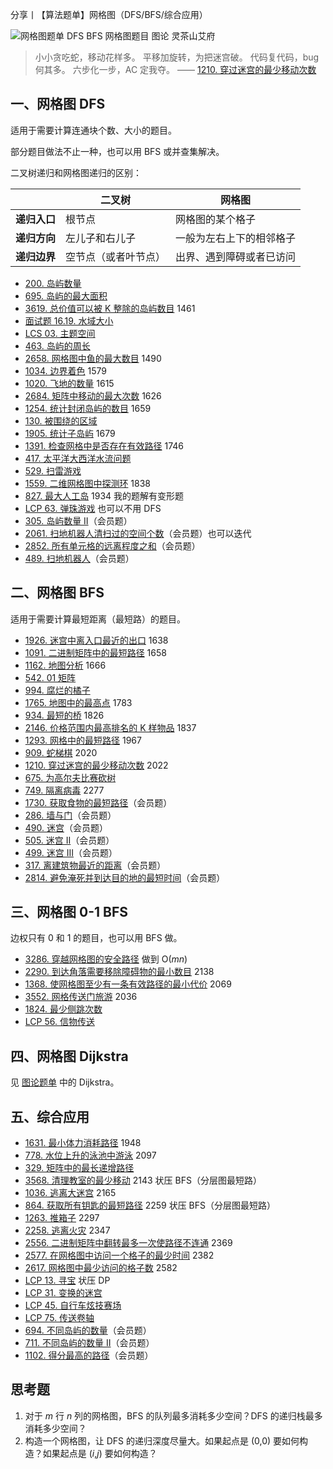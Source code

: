 分享丨【算法题单】网格图（DFS/BFS/综合应用）

![网格图题单 DFS BFS 网格图题目 图论 灵茶山艾府](https://pic.leetcode.cn/1724834645-OYGBxU-grid004.png)

> 小小贪吃蛇，移动花样多。
> 平移加旋转，为把迷宫破。
> 代码复代码，bug 何其多。
> 六步化一步，AC 定我夺。
> —— [1210. 穿过迷宫的最少移动次数](https://leetcode.cn/problems/minimum-moves-to-reach-target-with-rotations/)

## 一、网格图 DFS

适用于需要计算连通块个数、大小的题目。

部分题目做法不止一种，也可以用 BFS 或并查集解决。

二叉树递归和网格图递归的区别：

|              | **二叉树**           | **网格图**               |
| ------------ | -------------------- | ------------------------ |
| **递归入口** | 根节点               | 网格图的某个格子         |
| **递归方向** | 左儿子和右儿子       | 一般为左右上下的相邻格子 |
| **递归边界** | 空节点（或者叶节点） | 出界、遇到障碍或者已访问 |

- [200. 岛屿数量](https://leetcode.cn/problems/number-of-islands/)
- [695. 岛屿的最大面积](https://leetcode.cn/problems/max-area-of-island/)
- [3619. 总价值可以被 K 整除的岛屿数目](https://leetcode.cn/problems/count-islands-with-total-value-divisible-by-k/) 1461
- [面试题 16.19. 水域大小](https://leetcode.cn/problems/pond-sizes-lcci/)
- [LCS 03. 主题空间](https://leetcode.cn/problems/YesdPw/)
- [463. 岛屿的周长](https://leetcode.cn/problems/island-perimeter/)
- [2658. 网格图中鱼的最大数目](https://leetcode.cn/problems/maximum-number-of-fish-in-a-grid/) 1490
- [1034. 边界着色](https://leetcode.cn/problems/coloring-a-border/) 1579
- [1020. 飞地的数量](https://leetcode.cn/problems/number-of-enclaves/) 1615
- [2684. 矩阵中移动的最大次数](https://leetcode.cn/problems/maximum-number-of-moves-in-a-grid/) 1626
- [1254. 统计封闭岛屿的数目](https://leetcode.cn/problems/number-of-closed-islands/) 1659
- [130. 被围绕的区域](https://leetcode.cn/problems/surrounded-regions/)
- [1905. 统计子岛屿](https://leetcode.cn/problems/count-sub-islands/) 1679
- [1391. 检查网格中是否存在有效路径](https://leetcode.cn/problems/check-if-there-is-a-valid-path-in-a-grid/) 1746
- [417. 太平洋大西洋水流问题](https://leetcode.cn/problems/pacific-atlantic-water-flow/)
- [529. 扫雷游戏](https://leetcode.cn/problems/minesweeper/)
- [1559. 二维网格图中探测环](https://leetcode.cn/problems/detect-cycles-in-2d-grid/) 1838
- [827. 最大人工岛](https://leetcode.cn/problems/making-a-large-island/) 1934 我的题解有变形题
- [LCP 63. 弹珠游戏](https://leetcode.cn/problems/EXvqDp/) 也可以不用 DFS
- [305. 岛屿数量 II](https://leetcode.cn/problems/number-of-islands-ii/)（会员题）
- [2061. 扫地机器人清扫过的空间个数](https://leetcode.cn/problems/number-of-spaces-cleaning-robot-cleaned/)（会员题）也可以迭代
- [2852. 所有单元格的远离程度之和](https://leetcode.cn/problems/sum-of-remoteness-of-all-cells/)（会员题）
- [489. 扫地机器人](https://leetcode.cn/problems/robot-room-cleaner/)（会员题）

## 二、网格图 BFS

适用于需要计算最短距离（最短路）的题目。

- [1926. 迷宫中离入口最近的出口](https://leetcode.cn/problems/nearest-exit-from-entrance-in-maze/) 1638
- [1091. 二进制矩阵中的最短路径](https://leetcode.cn/problems/shortest-path-in-binary-matrix/) 1658
- [1162. 地图分析](https://leetcode.cn/problems/as-far-from-land-as-possible/) 1666
- [542. 01 矩阵](https://leetcode.cn/problems/01-matrix/)
- [994. 腐烂的橘子](https://leetcode.cn/problems/rotting-oranges/)
- [1765. 地图中的最高点](https://leetcode.cn/problems/map-of-highest-peak/) 1783
- [934. 最短的桥](https://leetcode.cn/problems/shortest-bridge/) 1826
- [2146. 价格范围内最高排名的 K 样物品](https://leetcode.cn/problems/k-highest-ranked-items-within-a-price-range/) 1837
- [1293. 网格中的最短路径](https://leetcode.cn/problems/shortest-path-in-a-grid-with-obstacles-elimination/) 1967
- [909. 蛇梯棋](https://leetcode.cn/problems/snakes-and-ladders/) 2020
- [1210. 穿过迷宫的最少移动次数](https://leetcode.cn/problems/minimum-moves-to-reach-target-with-rotations/) 2022
- [675. 为高尔夫比赛砍树](https://leetcode.cn/problems/cut-off-trees-for-golf-event/)
- [749. 隔离病毒](https://leetcode.cn/problems/contain-virus/) 2277
- [1730. 获取食物的最短路径](https://leetcode.cn/problems/shortest-path-to-get-food/)（会员题）
- [286. 墙与门](https://leetcode.cn/problems/walls-and-gates/)（会员题）
- [490. 迷宫](https://leetcode.cn/problems/the-maze/)（会员题）
- [505. 迷宫 II](https://leetcode.cn/problems/the-maze-ii/)（会员题）
- [499. 迷宫 III](https://leetcode.cn/problems/the-maze-iii/)（会员题）
- [317. 离建筑物最近的距离](https://leetcode.cn/problems/shortest-distance-from-all-buildings/)（会员题）
- [2814. 避免淹死并到达目的地的最短时间](https://leetcode.cn/problems/minimum-time-takes-to-reach-destination-without-drowning/)（会员题）

## 三、网格图 0-1 BFS

边权只有 0 和 1 的题目，也可以用 BFS 做。

- [3286. 穿越网格图的安全路径](https://leetcode.cn/problems/find-a-safe-walk-through-a-grid/) 做到 O(*mn*)
- [2290. 到达角落需要移除障碍物的最小数目](https://leetcode.cn/problems/minimum-obstacle-removal-to-reach-corner/) 2138
- [1368. 使网格图至少有一条有效路径的最小代价](https://leetcode.cn/problems/minimum-cost-to-make-at-least-one-valid-path-in-a-grid/) 2069
- [3552. 网格传送门旅游](https://leetcode.cn/problems/grid-teleportation-traversal/) 2036
- [1824. 最少侧跳次数](https://leetcode.cn/problems/minimum-sideway-jumps/)
- [LCP 56. 信物传送](https://leetcode.cn/problems/6UEx57/)

## 四、网格图 Dijkstra

见 [图论题单](https://leetcode.cn/circle/discuss/01LUak/) 中的 Dijkstra。

## 五、综合应用

- [1631. 最小体力消耗路径](https://leetcode.cn/problems/path-with-minimum-effort/) 1948
- [778. 水位上升的泳池中游泳](https://leetcode.cn/problems/swim-in-rising-water/) 2097
- [329. 矩阵中的最长递增路径](https://leetcode.cn/problems/longest-increasing-path-in-a-matrix/)
- [3568. 清理教室的最少移动](https://leetcode.cn/problems/minimum-moves-to-clean-the-classroom/) 2143 状压 BFS（分层图最短路）
- [1036. 逃离大迷宫](https://leetcode.cn/problems/escape-a-large-maze/) 2165
- [864. 获取所有钥匙的最短路径](https://leetcode.cn/problems/shortest-path-to-get-all-keys/) 2259 状压 BFS（分层图最短路）
- [1263. 推箱子](https://leetcode.cn/problems/minimum-moves-to-move-a-box-to-their-target-location/) 2297
- [2258. 逃离火灾](https://leetcode.cn/problems/escape-the-spreading-fire/) 2347
- [2556. 二进制矩阵中翻转最多一次使路径不连通](https://leetcode.cn/problems/disconnect-path-in-a-binary-matrix-by-at-most-one-flip/) 2369
- [2577. 在网格图中访问一个格子的最少时间](https://leetcode.cn/problems/minimum-time-to-visit-a-cell-in-a-grid/) 2382
- [2617. 网格图中最少访问的格子数](https://leetcode.cn/problems/minimum-number-of-visited-cells-in-a-grid/) 2582
- [LCP 13. 寻宝](https://leetcode.cn/problems/xun-bao/) 状压 DP
- [LCP 31. 变换的迷宫](https://leetcode.cn/problems/Db3wC1/)
- [LCP 45. 自行车炫技赛场](https://leetcode.cn/problems/kplEvH/)
- [LCP 75. 传送卷轴](https://leetcode.cn/problems/rdmXM7/)
- [694. 不同岛屿的数量](https://leetcode.cn/problems/number-of-distinct-islands/)（会员题）
- [711. 不同岛屿的数量 II](https://leetcode.cn/problems/number-of-distinct-islands-ii/)（会员题）
- [1102. 得分最高的路径](https://leetcode.cn/problems/path-with-maximum-minimum-value/)（会员题）

## 思考题

1. 对于 *m* 行 *n* 列的网格图，BFS 的队列最多消耗多少空间？DFS 的递归栈最多消耗多少空间？
2. 构造一个网格图，让 DFS 的递归深度尽量大。如果起点是 (0,0) 要如何构造？如果起点是 (*i*,*j*) 要如何构造？